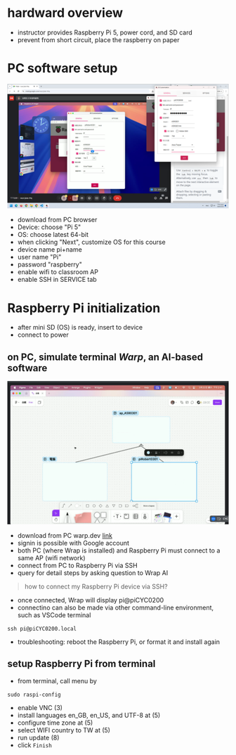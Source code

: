 # hardward overview
- instructor provides Raspberry Pi 5, power cord, and SD card
- prevent from short circuit, place the raspberry on paper


# PC software setup
![setup](202503221401.png)
- download from PC browser
- Device: choose "Pi 5"
- OS: choose latest 64-bit
- when clicking "Next", customize OS for this course
- device name pi+name
- user name "Pi"
- password "raspberry"
- enable wifi to classroom AP
- enable SSH in SERVICE tab

# Raspberry Pi initialization
- after mini SD (OS) is ready, insert to device
- connect to power

## on PC, simulate terminal *Warp*, an AI-based software
![instruction](202503221441.png)
- download from PC warp.dev [link](https://www.warp.dev/)
- signin is possible with Google account
- both PC (where Wrap is installed) and Raspberry Pi must connect to a same AP (wifi network)
- connect from PC to Raspberry Pi via SSH
- query for detail steps by asking question to Wrap AI
> how to connect my Raspberry Pi device via SSH?
- once connected, Wrap will display pi@piCYC0200
- connectino can also be made via other command-line environment, such as VSCode terminal
```
ssh pi@piCYC0200.local
```
- troubleshooting: reboot the Raspberry Pi, or format it and install again

## setup Raspberry Pi from terminal
- from terminal, call menu by
```
sudo raspi-config
```
- enable VNC (3)
- install languages en_GB, en_US, and UTF-8 at (5)
- configure time zone at (5)
- select WIFI country to TW at (5)
- run update (8)
- click `Finish`
